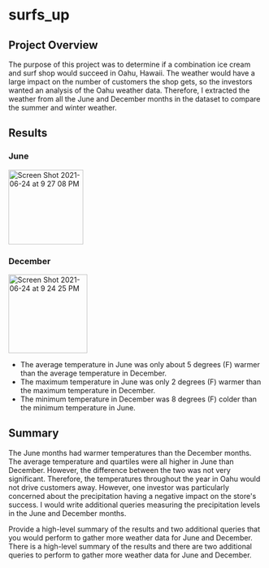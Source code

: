 # surfs_up

## Project Overview
The purpose of this project was to determine if a combination ice cream and surf shop would succeed in Oahu, Hawaii. The weather would have a large impact on the number of customers the shop gets, so the investors wanted an analysis of the Oahu weather data. Therefore, I extracted the weather from all the June and December months in the dataset to compare the summer and winter weather.


## Results

### June

<img width="147" alt="Screen Shot 2021-06-24 at 9 27 08 PM" src="https://user-images.githubusercontent.com/83552696/123369668-02165b00-d533-11eb-97f1-4a98dc4144d4.png">

### December

<img width="155" alt="Screen Shot 2021-06-24 at 9 24 25 PM" src="https://user-images.githubusercontent.com/83552696/123369597-e27f3280-d532-11eb-8eb3-d53af8f5bdac.png">

* The average temperature in June was only about 5 degrees (F) warmer than the average temperature in December.
* The maximum temperature in June was only 2 degrees (F) warmer than the maximum temperature in December.
* The minimum temperature in December was 8 degrees (F)  colder than the minimum temperature in June.


## Summary

The June months had warmer temperatures than the December months. The average temperature and quartiles were all higher in June than December. However, the difference between the two was not very significant. Therefore, the temperatures throughout the year in Oahu would not drive customers away. However, one investor was particularly concerned about the precipitation having a negative impact on the store's success. I would write additional queries measuring the precipitation levels in the June and December months.

Provide a high-level summary of the results and two additional queries that you would perform to gather more weather data for June and December.
There is a high-level summary of the results and there are two additional queries to perform to gather more weather data for June and December.
